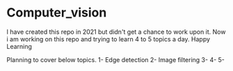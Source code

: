 # Computer_vision
I have created this repo in 2021 but didn't get a chance to work upon it.
Now i am working on this repo and trying to learn 4 to 5 topics a day.
Happy Learning 

Planning to cover below topics.
1- Edge detection
2- Image filtering
3-
4-
5-
